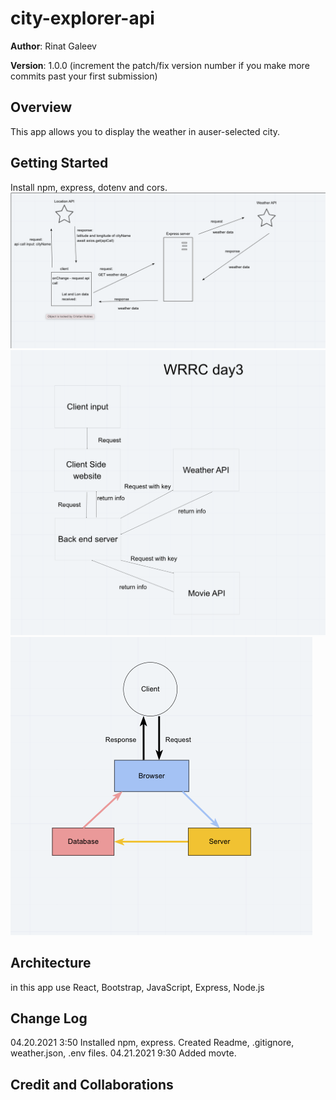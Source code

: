 # city-explorer-api

**Author**: Rinat Galeev

**Version**: 1.0.0 (increment the patch/fix version number if you make more commits past your first submission)

## Overview
This app allows you to display the weather in auser-selected city.


## Getting Started
Install npm, express, dotenv and cors.
![Diagram](https://github.com/Garinmin/city-explorer-api/blob/main/Diagram_Lab7.png)
![Diagramm-08](https://github.com/Garinmin/city-explorer-api/blob/main/Diagramm_Lab-08.png)
![Diagram-09](https://github.com/Garinmin/city-explorer-api/blob/main/Diagram_Lab9.png)

## Architecture
in this app use React, Bootstrap, JavaScript, Express, Node.js
## Change Log
04.20.2021 3:50 Installed npm, express. Created Readme, .gitignore, weather.json, .env files.
04.21.2021 9:30 Added movte.

## Credit and Collaborations
